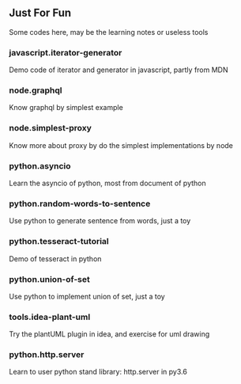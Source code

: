 ## Just For Fun  
Some codes here, may be the learning notes or useless tools  

### javascript.iterator-generator  
Demo code of iterator and generator in javascript, partly from MDN  

### node.graphql  
Know graphql by simplest example  

### node.simplest-proxy  
Know more about proxy by do the simplest implementations by node 

### python.asyncio  
Learn the asyncio of python, most from document of python  

### python.random-words-to-sentence  
Use python to generate sentence from words, just a toy  

### python.tesseract-tutorial  
Demo of tesseract in python  

### python.union-of-set  
Use python to implement union of set, just a toy  

### tools.idea-plant-uml  
Try the plantUML plugin in idea, and exercise for uml drawing  

### python.http.server  
Learn to user python stand library: http.server in py3.6  
